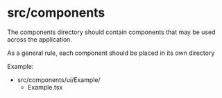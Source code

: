 # src/components

The components directory should contain components that may be used across the application.

As a general rule, each component should be placed in its own directory

Example:

- src/components/ui/Example/
  - Example.tsx

